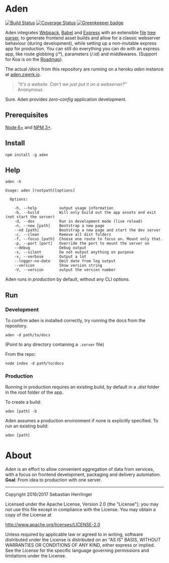 # Aden

[![Build Status](https://travis-ci.org/kommander/aden.png)](https://travis-ci.org/kommander/aden) [![Coverage Status](https://coveralls.io/repos/github/kommander/aden/badge.svg?branch=master)](https://coveralls.io/github/kommander/aden?branch=master) [![Greenkeeper badge](https://badges.greenkeeper.io/kommander/aden.svg)](https://greenkeeper.io/)

Aden integrates [Webpack](https://github.com/webpack/webpack),
[Babel](https://babeljs.io) and
[Express](http://expressjs.com/) with an extensible [file](https://en.wikipedia.org/wiki/Computer_file) [tree](https://en.wikipedia.org/wiki/Tree_data_structure) [parser](https://en.wikipedia.org/wiki/Parsing),
to generate frontend asset builds and allow for a classic webserver behaviour
(during development), while setting up a non-mutable express app for production.
You can still do everything you can do with an express app, like route globbing (_/*_), parameters (_/:id_) and middlewares. (Support for Koa is on the [Roadmap](http://aden.zwerk.io/roadmap)).


The actual _/docs_ from this repository are running on a heroku _aden_ instance at [aden.zwerk.io](http://aden.zwerk.io).


> _"It's a website. Can't we just put it on a webserver?"_  
> Anonymous

Sure. Aden provides _zero-config_ application development.

## Prerequisites
[Node 6+](https://nodejs.org/en/) and [NPM 3+](https://www.npmjs.com/).

## Install
```
npm install -g aden
```

## Help
```
aden -h

Usage: aden [rootpath][options]

  Options:

    -h, --help          output usage information
    -b, --build         Will only build out the app assets and exit (not start the server)
    -d, --dev           Run in development mode (live reload)
    -n, --new [path]    Bootstrap a new page
    --nd [path]         Bootstrap a new page and start the dev server
    -c, --clean         Remove all dist folders
    -f, --focus [path]  Choose one route to focus on. Mount only that.
    -p, --port [port]   Override the port to mount the server on
    --debug             Debug output
    -s, --silent        Do not output anything on purpose
    -v, --verbose       Output a lot
    --logger-no-date    Omit date from log output
    --version           Show version string
    -V, --version       output the version number
```
Aden runs in _production_ by default, without any CLI options.

## Run
### Development
To confirm aden is installed correctly, try running the docs from the repository.
```
aden -d path/to/docs
```
(Point to any directory containing a `.server` file)

From the repo:
```
node index -d path/to/docs
```

### Production
Running in production requires an existing build,
by default in a _.dist_ folder in the root folder of the app.

To create a build:
```
aden [path] -b
```

Aden assumes a production environment if none is explicitly specified.
To run an existing build:
```
aden [path]
```

# About
_Aden_ is an effort to allow convenient aggregation of data from services,
with a focus on frontend development, packaging and delivery automation.
**Goal**: From idea to production with one server.

---
Copyright 2016/2017 Sebastian Herrlinger

Licensed under the Apache License, Version 2.0 (the "License");
you may not use this file except in compliance with the License.
You may obtain a copy of the License at

 http://www.apache.org/licenses/LICENSE-2.0

Unless required by applicable law or agreed to in writing, software
distributed under the License is distributed on an "AS IS" BASIS,
WITHOUT WARRANTIES OR CONDITIONS OF ANY KIND, either express or implied.
See the License for the specific language governing permissions and
limitations under the License.
